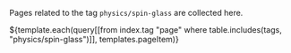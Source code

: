 Pages related to the tag `physics/spin-glass` are collected here.

${template.each(query[[from index.tag "page" where table.includes(tags, "physics/spin-glass")]], templates.pageItem)}
